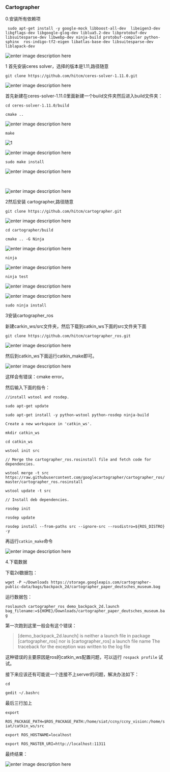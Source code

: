 ### Cartographer
0.安装所有依赖项

``` sudo apt-get install -y google-mock libboost-all-dev  libeigen3-dev libgflags-dev libgoogle-glog-dev liblua5.2-dev libprotobuf-dev  libsuitesparse-dev libwebp-dev ninja-build protobuf-compiler python-sphinx  ros-indigo-tf2-eigen libatlas-base-dev libsuitesparse-dev liblapack-dev``` 

![enter image description here](https://github.com/Fuyi-Huang/ES2016_14353091/blob/master/images/ROS/9.png?raw=true)

1 首先安装ceres solver，选择的版本是1.11,路径随意

```git clone https://github.com/hitcm/ceres-solver-1.11.0.git```

![enter image description here](https://github.com/Fuyi-Huang/ES2016_14353091/blob/master/images/Cartographer/2.png?raw=true)

首先新建在ceres-solver-1.11.0里面新建一个build文件夹然后进入build文件夹：

```cd ceres-solver-1.11.0/build```

```cmake ..```

![enter image description here](https://github.com/Fuyi-Huang/ES2016_14353091/blob/master/images/Cartographer/3.png?raw=true)

```make```

![1](https://github.com/Fuyi-Huang/ES2016_14353091/blob/master/images/Cartographer/4.png?raw=true)

![enter image description here](https://github.com/Fuyi-Huang/ES2016_14353091/blob/master/images/Cartographer/5.png?raw=true)

```sudo make install```

![enter image description here](https://github.com/Fuyi-Huang/ES2016_14353091/blob/master/images/Cartographer/6.png?raw=true)

<br>

![enter image description here](https://github.com/Fuyi-Huang/ES2016_14353091/blob/master/images/Cartographer/7.png?raw=true)


2然后安装 cartographer,路径随意

```git clone https://github.com/hitcm/cartographer.git```

![enter image description here](https://github.com/Fuyi-Huang/ES2016_14353091/blob/master/images/Cartographer/8.png?raw=true)

```cd cartographer/build```

```cmake .. -G Ninja```

![enter image description here](https://github.com/Fuyi-Huang/ES2016_14353091/blob/master/images/Cartographer/9.png?raw=true)

```ninja```

![enter image description here](https://github.com/Fuyi-Huang/ES2016_14353091/blob/master/images/Cartographer/10.png?raw=true)

```ninja test```

![enter image description here](https://github.com/Fuyi-Huang/ES2016_14353091/blob/master/images/Cartographer/11.png?raw=true)

![enter image description here](https://github.com/Fuyi-Huang/ES2016_14353091/blob/master/images/Cartographer/12.png?raw=true)

```sudo ninja install```


3安装cartographer_ros

新建carkin_ws/src文件夹，然后下载到catkin_ws下面的src文件夹下面

```git clone https://github.com/hitcm/cartographer_ros.git```

![enter image description here](https://github.com/Fuyi-Huang/ES2016_14353091/blob/master/images/Cartographer/14.png?raw=true)

然后到catkin_ws下面运行catkin_make即可。

![enter image description here](https://github.com/Fuyi-Huang/ES2016_14353091/blob/master/images/Cartographer/15.png?raw=true)

这样会有错误：cmake error。

然后输入下面的指令：

```//install wstool and rosdep.```

```sudo apt-get update```

```sudo apt-get install -y python-wstool python-rosdep ninja-build```


```Create a new workspace in 'catkin_ws'.```

```mkdir catkin_ws```

```cd catkin_ws```

```wstool init src```


```// Merge the cartographer_ros.rosinstall file and fetch code for dependencies.```

```wstool merge -t src https://raw.githubusercontent.com/googlecartographer/cartographer_ros/master/cartographer_ros.rosinstall```

```wstool update -t src```

```// Install deb dependencies.```

```rosdep init```

```rosdep update```

```rosdep install --from-paths src --ignore-src --rosdistro=${ROS_DISTRO} -y ```

再运行```catkin_make```命令

![enter image description here](https://github.com/Fuyi-Huang/ES2016_14353091/blob/master/images/Cartographer/16.png?raw=true)

4.下载数据

下载2d数据包：

```wget -P ~/Downloads https://storage.googleapis.com/cartographer-public-data/bags/backpack_2d/cartographer_paper_deutsches_museum.bag```

运行数据包：

```roslaunch cartographer_ros demo_backpack_2d.launch bag_filename:=${HOME}/Downloads/cartographer_paper_deutsches_museum.bag```

第一次跑到这里一般会有这个错误：

> [demo_backpack_2d.launch] is neither a launch file in package
[cartographer_ros] nor is [cartographer_ros] a launch file name The traceback
for the exception was written to the log file

这种错误的主要原因是ros的catkin_ws配置问题，可以运行 ```rospack profile``` 试试。

接下来应该还有可能说一个连接不上server的问题，解决办法如下：

```cd```

```gedit ~/.bashrc```

最后三行加上

```export```

```ROS_PACKAGE_PATH=$ROS_PACKAGE_PATH:/home/siat/ccny/ccny_vision:/home/siat/catkin_ws/src```

```export ROS_HOSTNAME=localhost```

```export ROS_MASTER_URI=http://localhost:11311```

最终结果：

![enter image description here](https://github.com/Fuyi-Huang/ES2016_14353091/blob/master/images/Cartographer/17.png?raw=true)
